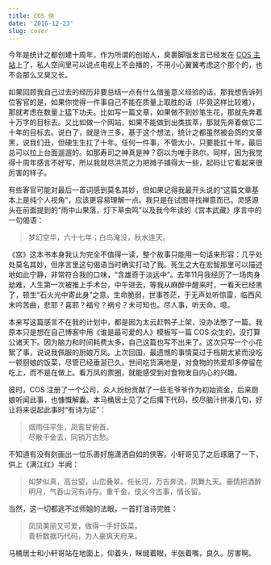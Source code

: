 ```yaml
---
title: COS 侠
date: '2016-12-23'
slug: coser
---
```


今年是统计之都创建十周年，作为所谓的创始人，臭裹脚版发言已经发在 [COS 主站](http://cos.name/2016/05/cos10-anniversery-yihui/)上了，私人空间里可以说点电视上不会播的，不用小心翼翼考虑这个那个的，也不会那么又臭又长。

如果回顾我自己过去的经历非要总结一点有什么借鉴意义经验的话，那我想告诉列位客官的是，如果你觉得一件事自己不能在质量上取胜的话（毕竟这样比较难），那就考虑在数量上猛下功夫。比如写一篇文章，如果做不到妙笔生花，那就先奔着十万字的目标去。又比如做一个网站，如果不能做到出类拔萃，那就先奔着做它二十年的目标去。说白了，就是许三多。基于这个想法，统计之都虽然被会鸽的文章黑，说我们丑，但硬生生扛了十年。任何一件事，不管大小，只要能扛十年，最后总可以拉上台面遛遛的。如那寿司之神真是神？窃以为唯手熟尔。同样，因为我觉得十周年感言不好写，所以我就尽洪荒之力把摊子铺得大一些，起码让它看起来很厉害的样子。

有些客官可能对最后一首词感到莫名其妙，但如果记得我最开头说的“这篇文章基本上是纯个人视角”，应该更容易理解一点。我只是在试图寻找禅意而已。灵感源头在前面提到的“雨中山果落，灯下草虫鸣”以及我今年读的《宫本武藏》序言中的一句偈语：

> 梦幻空华，六十七年；白鸟淹没，秋水连天。

《宫》这本书本身我认为完全不值得一读，整个故事只能用一句话来形容：几乎处处莫名其妙，但序言里这句偈语当时确实打动了我。死生之大在宏智那里可以描述地如此宁静，非常符合我的口味，“含雄奇于淡远中”。去年11月我经历了一场肉身劫难，人生第一次被推上手术台，中午进去，等我从麻醉中醒来时，一看天已经黑了，顿生“石火光中寄此身”之意。生命脆弱，世事苍茫，于无声处听惊雷，临西风末吟苦曲，悲耶？喜耶？福兮？祸兮？未可知也。尽人事，听天命。噫。

本来写这篇感言不在我的计划中，都是因为太云赶鸭子上架，没办法憋了一篇。我原本只是想在自己博客中用《谁是最可爱的人》模板写一篇 COS 众生的，没打算公诸天下。因为脑力和时间耗费太多，自己这篇也写不出来了。这次只写一个小花絮了事，说说我佩服的厨娘万凤。上次回国，最遗憾的事情莫过于档期太紧而没吃一顿厨娘的饭菜，尽管已经垂涎已久。世间吃货满地是，对食物的热爱却多停留在吃上，而不是在做上。看万凤的票圈，就能感受到对食物发自内心的兴趣。

彼时，COS 注册了一个公司，众人纷纷贡献了一些毛爷爷作为初始资金，后来厨娘听闻此事，也慷慨解囊。本马桶居士见了之后撂下代码，绞尽脑汁拼凑几句，好让将来说起此事时“有诗为证”：

> 烟雨任平生，凤鸾甘俯首。  
尽散千金去，同销万古愁。

不知道有没有刻画出一位乐善好施潇洒自如的侠客。小轩哥见了之后琢磨了一下，供上《满江红》半阙：

> 如梦似真，高台望，山峦叠翠。任长河，万古奔流，凤舞九天。豪情把酒醉明月，气吞山河有诗存。重千金，侠义今古事，情长留。

当然，这一切都逃不过师姐的法眼，一首打油诗完胜：

> 凤凤美丽又可爱，做得一手好饭菜。  
善析数据巧代码，为人豪爽天府来。

马桶居士和小轩哥站在地面上，仰着头，眯缝着眼，半张着嘴，良久。厉害啊。
